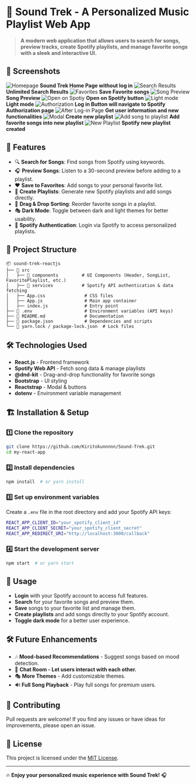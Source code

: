 # 🎵 Sound Trek - A Personalized Music Playlist Web App

> **A modern web application that allows users to search for songs, preview tracks, create Spotify playlists, and manage favorite songs with a sleek and interactive UI.**

## 📸 Screenshots

![Homepage](images/homepage.png)
**Sound Trek Home Page without log in**
![Search Results](https://github.com/Kiritokunnnnn/Sound-Trek/blob/51494665c90ea0143e5feec13357f36013a0ecbc/images/Unlimited%20Search.png) 
**Unlimited Search Results**
![Favorites](https://github.com/Kiritokunnnnn/Sound-Trek/blob/c86d1f7839e15b469138ecadc4bda857575b59eb/images/after%20saved.png)
**Save Favorite songs**
![Song Preview](https://github.com/Kiritokunnnnn/Sound-Trek/blob/c86d1f7839e15b469138ecadc4bda857575b59eb/images/iframe%20preview.png)
**Song Preview**
![Open on Spotiy](https://github.com/Kiritokunnnnn/Sound-Trek/blob/c86d1f7839e15b469138ecadc4bda857575b59eb/images/open%20on%20spotify.png)
**Open on Spotify button**
![Light mode](https://github.com/Kiritokunnnnn/Sound-Trek/blob/c86d1f7839e15b469138ecadc4bda857575b59eb/images/light-mode.png)
**Light mode**
![Authorization](https://github.com/Kiritokunnnnn/Sound-Trek/blob/c86d1f7839e15b469138ecadc4bda857575b59eb/images/spotify%20authorization%20page.jpeg)
**Log in Button will navigate to Spotify Authorization page**
![After Log-in Page](https://github.com/Kiritokunnnnn/Sound-Trek/blob/c86d1f7839e15b469138ecadc4bda857575b59eb/images/homepage%20with%20login.png)
**Get user information and new functionalities**
![Modal](https://github.com/Kiritokunnnnn/Sound-Trek/blob/c86d1f7839e15b469138ecadc4bda857575b59eb/images/Modal%2C%20create%20new%20playlist.png)
**Create new playlist**
![Add song to playlist](https://github.com/Kiritokunnnnn/Sound-Trek/blob/c86d1f7839e15b469138ecadc4bda857575b59eb/images/adding%20song%20into%20playlist.png)
**Add favorite songs into new playlist**
![New Playlist](https://github.com/Kiritokunnnnn/Sound-Trek/blob/c86d1f7839e15b469138ecadc4bda857575b59eb/images/spotify%20screen%20after%20add%20songs.png)
**Spotify new playlist created**
## 🚀 Features

- 🔍 **Search for Songs**: Find songs from Spotify using keywords.
- 🎧 **Preview Songs**: Listen to a 30-second preview before adding to a playlist.
- ❤️ **Save to Favorites**: Add songs to your personal favorite list.
- 🎼 **Create Playlists**: Generate new Spotify playlists and add songs directly.
- 🔄 **Drag & Drop Sorting**: Reorder favorite songs in a playlist.
- 🎭 **Dark Mode**: Toggle between dark and light themes for better usability.
- 🔑 **Spotify Authentication**: Login via Spotify to access personalized playlists.

## 📂 Project Structure

```
📦 sound-trek-reactjs
├── 📂 src
│   ├── 📂 components         # UI Components (Header, SongList, FavoritePlaylist, etc.)
│   ├── 📂 services           # Spotify API authentication & data fetching
│   ├── App.css               # CSS files
│   ├── App.js                # Main app container
│   ├── index.js              # Entry point
├── 📜 .env                    # Environment variables (API keys)
├── 📜 README.md               # Documentation
├── 📜 package.json            # Dependencies and scripts
└── 📜 yarn.lock / package-lock.json  # Lock files
```

## 🛠 Technologies Used

- **React.js** - Frontend framework
- **Spotify Web API** - Fetch song data & manage playlists
- **@dnd-kit** - Drag-and-drop functionality for favorite songs
- **Bootstrap** - UI styling
- **Reactstrap** - Modal & buttons
- **dotenv** - Environment variable management

## 🏗 Installation & Setup

### 1️⃣ Clone the repository

```sh
git clone https://github.com/Kiritokunnnnn/Sound-Trek.git
cd my-react-app
```

### 2️⃣ Install dependencies

```sh
npm install  # or yarn install
```

### 3️⃣ Set up environment variables

Create a `.env` file in the root directory and add your Spotify API keys:

```sh
REACT_APP_CLIENT_ID="your_spotify_client_id"
REACT_APP_CLIENT_SECRET="your_spotify_client_secret"
REACT_APP_REDIRECT_URI="http://localhost:3000/callback"
```

### 4️⃣ Start the development server

```sh
npm start  # or yarn start
```

## 📌 Usage

- **Login** with your Spotify account to access full features.
- **Search** for your favorite songs and preview them.
- **Save** songs to your favorite list and manage them.
- **Create playlists** and add songs directly to your Spotify account.
- **Toggle dark mode** for a better user experience.

## 🛠 Future Enhancements

- 🎶 **Mood-based Recommendations** - Suggest songs based on mood detection.
- 📱 **Chat Room - Let users interact with each other.**
- 🎭 **More Themes** - Add customizable themes.
- 🔊 **Full Song Playback** - Play full songs for premium users.

## 🤝 Contributing

Pull requests are welcome! If you find any issues or have ideas for improvements, please open an issue.

## 📜 License

This project is licensed under the [MIT License](LICENSE).

---

🔥 **Enjoy your personalized music experience with Sound Trek!** 🎧

